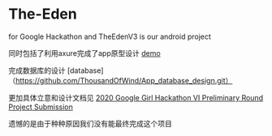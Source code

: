 # The-Eden
for Google Hackathon 
and TheEdenV3 is our android project

同时包括了利用axure完成了app原型设计
[demo](https://github.com/ThousandOfWind/App_demo.git)

完成数据库的设计
[database]（https://github.com/ThousandOfWind/App_database_design.git）

更加具体立意和设计文档见
[2020 Google Girl Hackathon VI Preliminary Round Project Submission ](https://docs.google.com/document/d/15HSPJgzG9i2yyX4RYDTjprUqanJDZMFR3VeIKVYR8P4/edit?usp=sharing)

遗憾的是由于种种原因我们没有能最终完成这个项目
